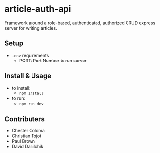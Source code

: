 # article-auth-api

Framework around a role-based, authenticated, authorized CRUD express server for writing articles.

## Setup
- `.env` requirements
  - PORT: Port Number to run server

## Install & Usage
- to install:
  - `npm install`
- to run:
  - `npm run dev`


## Contributers
- Chester Coloma
- Christian Tojot
- Paul Brown
- David Danilchik
